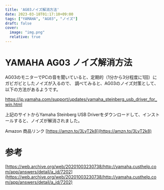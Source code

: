 ```yaml
---
title: 'AG03ノイズ解消方法'
date: 2023-03-18T01:17:10+09:00
tags: ["YAMAHA", "AG03", "ノイズ"]
draft: false
cover:
  image: "img.png"
  relative: true
---
```


# YAMAHA AG03 ノイズ解消方法

AG03のモニターでPCの音を聞いていると、定期的（1分から3分程度に1回）にガビガビとしたノイズが入るので、
調べてみると、AG03のノイズ対策として、以下の方法があるようです。

https://jp.yamaha.com/support/updates/yamaha_steinberg_usb_driver_for_win.html

上記のサイトからYamaha Steinberg USB Driverをダウンロードして、インストールすると、ノイズが解消されました。

Amazon 商品リンク [https://amzn.to/3LyT2k8](https://amzn.to/3LyT2k8)

# 参考
[https://web.archive.org/web/20201003230738/http://yamaha.custhelp.com/app/answers/detail/a_id/7202](https://web.archive.org/web/20201003230738/http://yamaha.custhelp.com/app/answers/detail/a_id/7202)